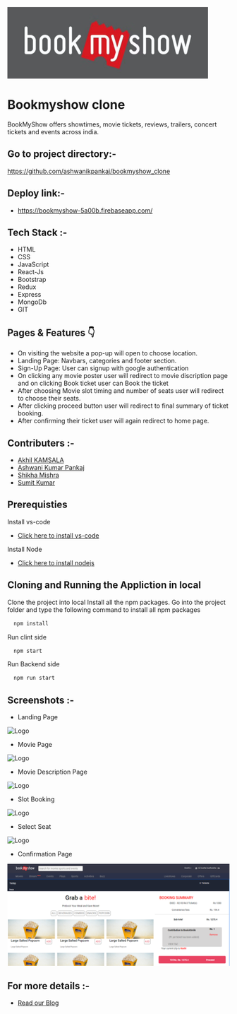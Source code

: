 
![Logo](https://github.com/sumit-krk/name/blob/master/Book_my_shoe.PNG?raw=true)


# Bookmyshow clone

BookMyShow offers showtimes, movie tickets, reviews, trailers, concert tickets and events across india.


## Go to project directory:-
https://github.com/ashwanikpankaj/bookmyshow_clone

## Deploy link:-
- https://bookmyshow-5a00b.firebaseapp.com/


## Tech Stack :-
- HTML
- CSS
- JavaScript
- React-Js
- Bootstrap
- Redux
- Express
- MongoDb
- GIT
## Pages & Features 👇
- On visiting the website a pop-up will open to choose location.
- Landing Page: Navbars, categories and footer section.
- Sign-Up Page: User can signup with google authentication
- On clicking any movie poster user will redirect to movie discription page and on clicking Book ticket user can Book the ticket
- After choosing Movie slot timing and number of seats user will redirect to choose their seats.
- After clicking proceed button user will redirect to final summary of ticket booking.
- After confirming their ticket user will again redirect to home page.
## Contributers :-
- [Akhil KAMSALA](https://github.com/akhilsdeportfolio)
- [Ashwani Kumar Pankaj](https://github.com/ashwanikpankaj)
- [Shikha Mishra](https://github.com/sHikha06-max)
- [Sumit Kumar](https://github.com/sumit-krk)



## Prerequisties
Install vs-code

- [Click here to install vs-code]( https://code.visualstudio.com/download)

Install Node

- [Click here to install nodejs]( https://nodejs.org/en/)
## Cloning and Running the Appliction in local

Clone the project into local Install all the npm packages. Go into the project folder and type the following command to install all npm packages

```bash
  npm install
```
Run clint side
```bash
  npm start
```
Run Backend side
```bash
  npm run start
```
## Screenshots :-
- Landing Page

![Logo](https://user-images.githubusercontent.com/86410255/146665894-5e53bbf5-2bbb-48f2-87bb-bb72acac75d1.png)


- Movie Page

![Logo](https://user-images.githubusercontent.com/86410255/146665843-3ffa9455-4953-42fa-a646-8c8e4eb615a7.png)



- Movie Description Page

![Logo](https://user-images.githubusercontent.com/86410255/146665846-e43c661b-7c23-452f-90c6-4e8ef04fe0bb.png)



- Slot Booking

![Logo](https://user-images.githubusercontent.com/86410255/146665854-32786d5f-07c6-4147-ab9a-c48c400a2dd4.png)

- Select Seat

![Logo](https://user-images.githubusercontent.com/86410255/146665859-68fe4d9a-2ae0-4f38-b1bf-4b46fdff356e.png)

- Confirmation Page

![Logo](https://github.com/sumit-krk/name/blob/master/Capture_8.PNG?raw=true)


## For more details :-

- [Read our Blog](https://shikha06.hashnode.dev/bookmyshow-clone)

